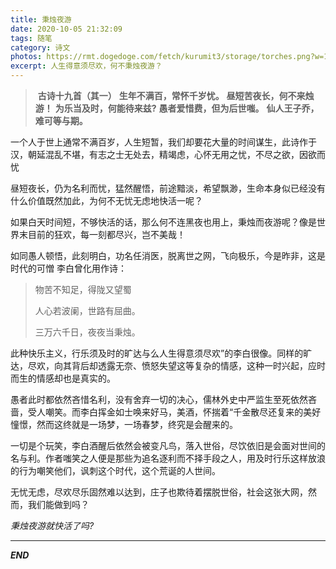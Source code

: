 ```yaml
---
title: 秉烛夜游
date: 2020-10-05 21:32:09
tags: 随笔
category: 诗文
photos: https://rmt.dogedoge.com/fetch/kurumit3/storage/torches.png?w=1280&h=600&fmt=webp
excerpt: 人生得意须尽欢，何不秉烛夜游？
---
```


> ​       **古诗十九首（其一）**
>   **生年不满百，常怀千岁忧。**
>   **昼短苦夜长，何不来烛游！**
>   **为乐当及时，何能待来兹?**
>   **愚者爱惜费，但为后世嗤。**
>   **仙人王子乔，难可等与期。**

一个人于世上通常不满百岁，人生短暂，我们却要花大量的时间谋生，此诗作于汉，朝延混乱不堪，有志之士无处去，精竭虑，心怀无用之忧，不尽之欲，因欲而忧

昼短夜长，仍为名利而忧，猛然醒悟，前途黯淡，希望飘渺，生命本身似已经没有什么价值既然加此，为何不无忧无虑地快活一呢？

如果白天时间短，不够快活的话，那么何不连黑夜也用上，秉烛而夜游呢？像是世界末目前的狂欢，每一刻都尽兴，岂不美哉！

如同愚人顿悟，此刻明白，功名任消医，脱离世之网，飞向极乐，今是昨非，这是时代的可憎
李白曾化用作诗：

> 物苦不知足，得陇又望蜀
>
> 人心若波阑，世路有屈曲。
>
> 三万六千日，夜夜当秉烛。

此种快乐主义，行乐须及时的旷达与么人生得意须尽欢”的李白很像。同样的旷达，尽欢，向其背后却透露无奈、愤怒失望这等复杂的情感，这种一时兴起，应时而生的情感却也是真实的。

愚者此时都依然吝惜名利，没有舍弃一切的决心，儒林外史中严监生至死依然吝啬，受人嘲笑。而李白挥金如士唤来好马，美酒，怀揣着“千金散尽还复来的美好憧憬，然而这终就是一场梦，一场春梦，终究是会醒来的。

一切是个玩笑，李白酒醒后依然会被变凡鸟，落入世俗，尽饮依旧是会面对世间的名与利。作者嗤笑之人便是那些为追名逐利而不择手段之人，用及时行乐这样放浪的行为嘲笑他们，讽刺这个时代，这个荒诞的人世间。

无忧无虑，尽欢尽乐固然难以达到，庄子也欺待着摆脱世俗，社会这张大网，然而，我们能做到吗？

*秉烛夜游就快活了吗?*

------

***END***
